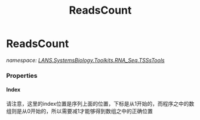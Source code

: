 ﻿---
title: ReadsCount
---

# ReadsCount
_namespace: [LANS.SystemsBiology.Toolkits.RNA_Seq.TSSsTools](N-LANS.SystemsBiology.Toolkits.RNA_Seq.TSSsTools.html)_





### Properties

#### Index
请注意，这里的index位置是序列上面的位置，下标是从1开始的，而程序之中的数组则是从0开始的，所以需要减1才能够得到数组之中的正确位置

